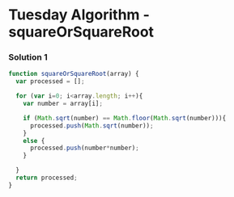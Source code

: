 # Tuesday Algorithm - squareOrSquareRoot

### Solution 1

```JavaScript
function squareOrSquareRoot(array) {
  var processed = [];

  for (var i=0; i<array.length; i++){
    var number = array[i];

    if (Math.sqrt(number) == Math.floor(Math.sqrt(number))){
      processed.push(Math.sqrt(number));
    }
    else {
      processed.push(number*number);
    }

  }
  return processed;
}
```

